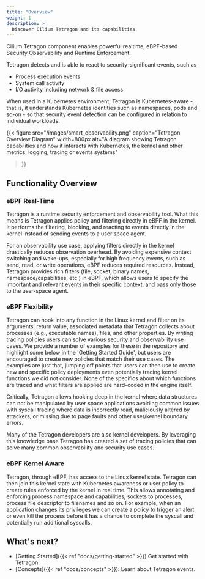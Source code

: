 ```yaml
---
title: "Overview"
weight: 1
description: >
  Discover Cilium Tetragon and its capabilities
---
```


Cilium Tetragon component enables powerful realtime, eBPF-based Security
Observability and Runtime Enforcement.

Tetragon detects and is able to react to security-significant events, such as

* Process execution events
* System call activity
* I/O activity including network & file access

When used in a Kubernetes environment, Tetragon is Kubernetes-aware - that is,
it understands Kubernetes identities such as namespaces, pods and so-on - so
that security event detection can be configured in relation to individual
workloads.

{{< figure
    src="/images/smart_observability.png"
    caption="Tetragon Overview Diagram"
    width=800px
    alt="A diagram showing Tetragon capabilities and how it interacts with Kubernetes, the kernel and other metrics, logging, tracing or events systems"
>}}

## Functionality Overview

### eBPF Real-Time

Tetragon is a runtime security enforcement and observability tool. What this
means is Tetragon applies policy and filtering directly in eBPF in the kernel.
It performs the filtering, blocking, and reacting to events directly in the
kernel instead of sending events to a user space agent.

For an observability use case, applying filters directly in the kernel
drastically reduces observation overhead. By avoiding expensive context
switching and wake-ups, especially for high frequency events, such as send,
read, or write operations, eBPF reduces required resources. Instead, Tetragon
provides rich filters (file, socket, binary names, namespace/capabilities,
etc.) in eBPF, which allows users to specify the important and relevant events
in their specific context, and pass only those to the user-space agent.

### eBPF Flexibility ##

Tetragon can hook into any function in the Linux kernel and filter on its
arguments, return value, associated metadata that Tetragon collects about
processes (e.g., executable names), files, and other properties. By writing
tracing policies users can solve various security and observability use cases.
We provide a number of examples for these in the repository and highlight some
below in the 'Getting Started Guide', but users are encouraged to create new
policies that match their use cases. The examples are just that, jumping off
points that users can then use to create new and specific policy deployments
even potentially tracing kernel functions we did not consider. None of the
specifics about which functions are traced and what filters are applied are
hard-coded in the engine itself.

Critically, Tetragon allows hooking deep in the kernel where data structures
can not be manipulated by user space applications avoiding common issues with
syscall tracing where data is incorrectly read, maliciously altered by
attackers, or missing due to page faults and other user/kernel boundary errors.

Many of the Tetragon developers are also kernel developers. By leveraging this
knowledge base Tetragon has created a set of tracing policies that can solve
many common observability and security use cases.

### eBPF Kernel Aware ##

Tetragon, through eBPF, has access to the Linux kernel state. Tetragon can then
join this kernel state with Kubernetes awareness or user policy to create rules
enforced by the kernel in real time. This allows annotating and enforcing process
namespace and capabilities, sockets to processes, process file descriptor to
filenames and so on. For example, when an application changes its privileges we
can create a policy to trigger an alert or even kill the process before it has
a chance to complete the syscall and potentially run additional syscalls.

## What's next?

- [Getting Started]({{< ref "docs/getting-started" >}}) Get started with Tetragon.
- [Concepts]({{< ref "docs/concepts" >}}): Learn about Tetragon events.
